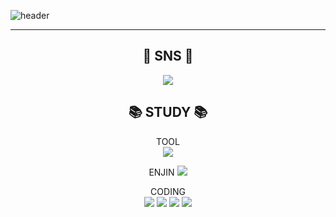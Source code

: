 ![header](https://capsule-render.vercel.app/api?type=waving&text=Druids&nbsp;Developer&fontSize=40&fontAlign=25&fontColor=FFFFFF&animation=fadeIn&height=170&fontAlignY=35&color=timeGradient)
 
***


<body> 
 
  <div align=center>



## 💬 SNS 💬
  
<a href="https://blog.naver.com/catoo_4" target="_blank"><img src="https://img.shields.io/badge/Naver-03C75A?style=for-the-badge&logo=Naver&logoColor=white"></a>

## 📚 STUDY 📚
  
TOOL  
<img src="https://img.shields.io/badge/github-181717?style=for-the-badge&logo=github&logoColor=white"> 

ENJIN 
<img src="https://img.shields.io/badge/unity-%23000000.svg?style=for-the-badge&logo=unity&logoColor=white"> </a>

CODING  
<img src="https://img.shields.io/badge/c%23-%23239120.svg?style=for-the-badge&logo=c-sharp&logoColor=white"> </a>
<img src="https://img.shields.io/badge/c%23-%23239120.svg?style=for-the-badge&logo=#512BD4&logoColor=white"> </a>
<img src="https://img.shields.io/badge/html5-E34F26?style=for-the-badge&logo=html5&logoColor=white">
<img src="https://img.shields.io/badge/css-1572B6?style=for-the-badge&logo=css3&logoColor=white">

  </div>



</body>
</a>


<!--
**SeungYeon04/SeungYeon04** is a ✨ _special_ ✨ repository because its `README.md` (this file) appears on your GitHub profile.

Here are some ideas to get you started:

- 🔭 I’m currently working on ...
- 🌱 I’m currently learning ...
- 👯 I’m looking to collaborate on ...
- 🤔 I’m looking for help with ...
- 💬 Ask me about ...
- 📫 How to reach me: ...
- 😄 Pronouns: ...
- ⚡ Fun fact: ...
폰트 어캐 
-->
